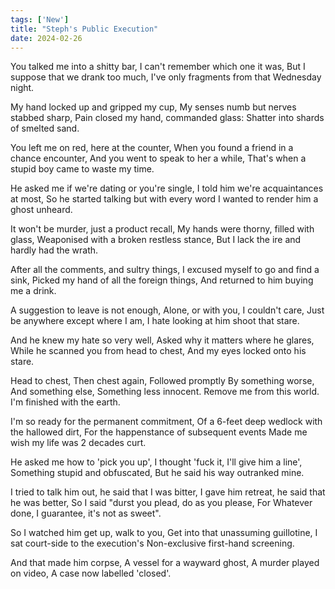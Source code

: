 ```yaml
---
tags: ['New']
title: "Steph's Public Execution"
date: 2024-02-26
---
```


You talked me into a shitty bar,
I can't remember which one it was,
But I suppose that we drank too much,
I've only fragments from that Wednesday night.

My hand locked up and gripped my cup,
My senses numb but nerves stabbed sharp,
Pain closed my hand, commanded glass:
Shatter into shards of smelted sand.

You left me on red, here at the counter,
When you found a friend in a chance encounter,
And you went to speak to her a while,
That's when a stupid boy came to waste my time.

He asked me if we're dating or you're single,
I told him we're acquaintances at most,
So he started talking but with every word
I wanted to render him a ghost unheard.

It won't be murder, just a product recall,
My hands were thorny, filled with glass,
Weaponised with a broken restless stance,
But I lack the ire and hardly had the wrath.

After all the comments, and sultry things,
I excused myself to go and find a sink,
Picked my hand of all the foreign things,
And returned to him buying me a drink.

A suggestion to leave is not enough,
Alone, or with you, I couldn't care,
Just be anywhere except where I am,
I hate looking at him shoot that stare.

And he knew my hate so very well,
Asked why it matters where he glares,
While he scanned you from head to chest,
And my eyes locked onto his stare.

Head to chest,
Then chest again,
Followed promptly
By something worse,
And something else,
Something less innocent.
Remove me from this world.
I'm finished with the earth.

I'm so ready for the permanent commitment,
Of a 6-feet deep wedlock with the hallowed dirt,
For the happenstance of subsequent events
Made me wish my life was 2 decades curt.

He asked me how to 'pick you up',
I thought 'fuck it, I'll give him a line',
Something stupid and obfuscated,
But he said his way outranked mine.

I tried to talk him out, he said that I was bitter,
I gave him retreat, he said that he was better,
So I said "durst you plead, do as you please,
For Whatever done, I guarantee, it's not as sweet".

So I watched him get up, walk to you,
Get into that unassuming guillotine,
I sat court-side to the execution's
Non-exclusive first-hand screening.

And that made him corpse,
A vessel for a wayward ghost,
A murder played on video,
A case now labelled 'closed'.
